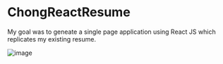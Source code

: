 # ChongReactResume

My goal was to geneate a single page application using React JS which replicates my existing resume.

![image](https://user-images.githubusercontent.com/35475583/198152069-c8b3b3a4-c41f-49ae-b12f-de053f88d63b.png)
